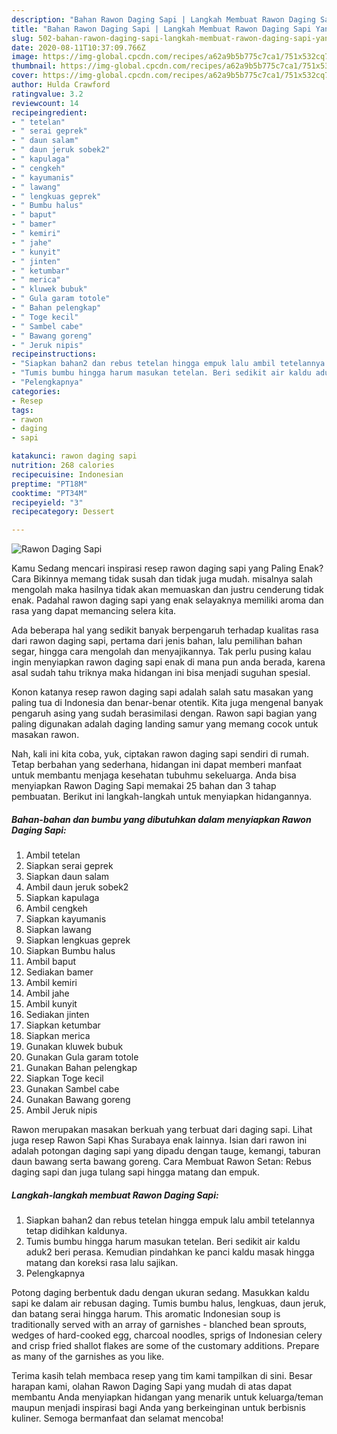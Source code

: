 ```yaml
---
description: "Bahan Rawon Daging Sapi | Langkah Membuat Rawon Daging Sapi Yang Mudah Dan Praktis"
title: "Bahan Rawon Daging Sapi | Langkah Membuat Rawon Daging Sapi Yang Mudah Dan Praktis"
slug: 502-bahan-rawon-daging-sapi-langkah-membuat-rawon-daging-sapi-yang-mudah-dan-praktis
date: 2020-08-11T10:37:09.766Z
image: https://img-global.cpcdn.com/recipes/a62a9b5b775c7ca1/751x532cq70/rawon-daging-sapi-foto-resep-utama.jpg
thumbnail: https://img-global.cpcdn.com/recipes/a62a9b5b775c7ca1/751x532cq70/rawon-daging-sapi-foto-resep-utama.jpg
cover: https://img-global.cpcdn.com/recipes/a62a9b5b775c7ca1/751x532cq70/rawon-daging-sapi-foto-resep-utama.jpg
author: Hulda Crawford
ratingvalue: 3.2
reviewcount: 14
recipeingredient:
- " tetelan"
- " serai geprek"
- " daun salam"
- " daun jeruk sobek2"
- " kapulaga"
- " cengkeh"
- " kayumanis"
- " lawang"
- " lengkuas geprek"
- " Bumbu halus"
- " baput"
- " bamer"
- " kemiri"
- " jahe"
- " kunyit"
- " jinten"
- " ketumbar"
- " merica"
- " kluwek bubuk"
- " Gula garam totole"
- " Bahan pelengkap"
- " Toge kecil"
- " Sambel cabe"
- " Bawang goreng"
- " Jeruk nipis"
recipeinstructions:
- "Siapkan bahan2 dan rebus tetelan hingga empuk lalu ambil tetelannya tetap didihkan kaldunya."
- "Tumis bumbu hingga harum masukan tetelan. Beri sedikit air kaldu aduk2 beri perasa. Kemudian pindahkan ke panci kaldu masak hingga matang dan koreksi rasa lalu sajikan."
- "Pelengkapnya"
categories:
- Resep
tags:
- rawon
- daging
- sapi

katakunci: rawon daging sapi 
nutrition: 268 calories
recipecuisine: Indonesian
preptime: "PT18M"
cooktime: "PT34M"
recipeyield: "3"
recipecategory: Dessert

---
```



![Rawon Daging Sapi](https://img-global.cpcdn.com/recipes/a62a9b5b775c7ca1/751x532cq70/rawon-daging-sapi-foto-resep-utama.jpg)

Kamu Sedang mencari inspirasi resep rawon daging sapi yang Paling Enak? Cara Bikinnya memang tidak susah dan tidak juga mudah. misalnya salah mengolah maka hasilnya tidak akan memuaskan dan justru cenderung tidak enak. Padahal rawon daging sapi yang enak selayaknya memiliki aroma dan rasa yang dapat memancing selera kita.

Ada beberapa hal yang sedikit banyak berpengaruh terhadap kualitas rasa dari rawon daging sapi, pertama dari jenis bahan, lalu pemilihan bahan segar, hingga cara mengolah dan menyajikannya. Tak perlu pusing kalau ingin menyiapkan rawon daging sapi enak di mana pun anda berada, karena asal sudah tahu triknya maka hidangan ini bisa menjadi suguhan spesial.

Konon katanya resep rawon daging sapi adalah salah satu masakan yang paling tua di Indonesia dan benar-benar otentik. Kita juga mengenal banyak pengaruh asing yang sudah berasimilasi dengan. Rawon sapi bagian yang paling digunakan adalah daging landing samur yang memang cocok untuk masakan rawon.


Nah, kali ini kita coba, yuk, ciptakan rawon daging sapi sendiri di rumah. Tetap berbahan yang sederhana, hidangan ini dapat memberi manfaat untuk membantu menjaga kesehatan tubuhmu sekeluarga. Anda bisa menyiapkan Rawon Daging Sapi memakai 25 bahan dan 3 tahap pembuatan. Berikut ini langkah-langkah untuk menyiapkan hidangannya.

<!--inarticleads1-->

##### Bahan-bahan dan bumbu yang dibutuhkan dalam menyiapkan Rawon Daging Sapi:

1. Ambil  tetelan
1. Siapkan  serai geprek
1. Siapkan  daun salam
1. Ambil  daun jeruk sobek2
1. Siapkan  kapulaga
1. Ambil  cengkeh
1. Siapkan  kayumanis
1. Siapkan  lawang
1. Siapkan  lengkuas geprek
1. Siapkan  Bumbu halus
1. Ambil  baput
1. Sediakan  bamer
1. Ambil  kemiri
1. Ambil  jahe
1. Ambil  kunyit
1. Sediakan  jinten
1. Siapkan  ketumbar
1. Siapkan  merica
1. Gunakan  kluwek bubuk
1. Gunakan  Gula garam totole
1. Gunakan  Bahan pelengkap
1. Siapkan  Toge kecil
1. Gunakan  Sambel cabe
1. Gunakan  Bawang goreng
1. Ambil  Jeruk nipis


Rawon merupakan masakan berkuah yang terbuat dari daging sapi. Lihat juga resep Rawon Sapi Khas Surabaya enak lainnya. Isian dari rawon ini adalah potongan daging sapi yang dipadu dengan tauge, kemangi, taburan daun bawang serta bawang goreng. Cara Membuat Rawon Setan: Rebus daging sapi dan juga tulang sapi hingga matang dan empuk. 

<!--inarticleads2-->

##### Langkah-langkah membuat Rawon Daging Sapi:

1. Siapkan bahan2 dan rebus tetelan hingga empuk lalu ambil tetelannya tetap didihkan kaldunya.
1. Tumis bumbu hingga harum masukan tetelan. Beri sedikit air kaldu aduk2 beri perasa. Kemudian pindahkan ke panci kaldu masak hingga matang dan koreksi rasa lalu sajikan.
1. Pelengkapnya


Potong daging berbentuk dadu dengan ukuran sedang. Masukkan kaldu sapi ke dalam air rebusan daging. Tumis bumbu halus, lengkuas, daun jeruk, dan batang serai hingga harum. This aromatic Indonesian soup is traditionally served with an array of garnishes - blanched bean sprouts, wedges of hard-cooked egg, charcoal noodles, sprigs of Indonesian celery and crisp fried shallot flakes are some of the customary additions. Prepare as many of the garnishes as you like. 

Terima kasih telah membaca resep yang tim kami tampilkan di sini. Besar harapan kami, olahan Rawon Daging Sapi yang mudah di atas dapat membantu Anda menyiapkan hidangan yang menarik untuk keluarga/teman maupun menjadi inspirasi bagi Anda yang berkeinginan untuk berbisnis kuliner. Semoga bermanfaat dan selamat mencoba!
